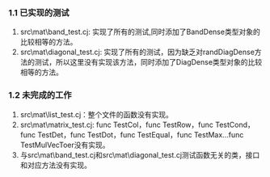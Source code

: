 
### 1.1 已实现的测试

1. src\mat\band_test.cj: 实现了所有的测试,同时添加了BandDense类型对象的比较相等的方法。
2. src\mat\diagonal_test.cj: 实现了所有的测试，因为缺乏对randDiagDense方法的测试，所以这里没有实现该方法，同时添加了DiagDense类型对象的比较相等的方法。

### 1.2 未完成的工作

1. src\mat\list_test.cj：整个文件的函数没有实现。
2. src\mat\matrix_test.cj: func TestCol，func TestRow，func TestCond，func TestDet，func TestDot，func TestEqual，func TestMax...func TestMulVecToer没有实现。
3. 与src\mat\band_test.cj和src\mat\diagonal_test.cj测试函数无关的类，接口和对应方法没有实现。